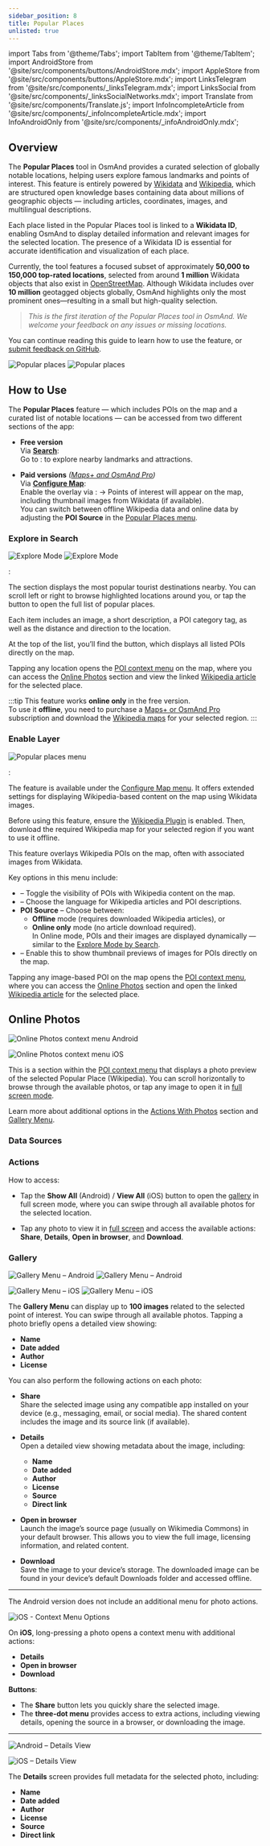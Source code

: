 ```yaml
---
sidebar_position: 8
title: Popular Places
unlisted: true
---
```


import Tabs from '@theme/Tabs';
import TabItem from '@theme/TabItem';
import AndroidStore from '@site/src/components/buttons/AndroidStore.mdx';
import AppleStore from '@site/src/components/buttons/AppleStore.mdx';
import LinksTelegram from '@site/src/components/_linksTelegram.mdx';
import LinksSocial from '@site/src/components/_linksSocialNetworks.mdx';
import Translate from '@site/src/components/Translate.js';
import InfoIncompleteArticle from '@site/src/components/_infoIncompleteArticle.mdx';
import InfoAndroidOnly from '@site/src/components/_infoAndroidOnly.mdx';

<InfoIncompleteArticle/>


## Overview

<InfoAndroidOnly/>

The **Popular Places** tool in OsmAnd provides a curated selection of globally notable locations, helping users explore famous landmarks and points of interest. This feature is entirely powered by [Wikidata](https://www.wikidata.org) and [Wikipedia](https://www.wikipedia.org/), which are structured open knowledge bases containing data about millions of geographic objects — including articles, coordinates, images, and multilingual descriptions.

Each place listed in the Popular Places tool is linked to a **Wikidata ID**, enabling OsmAnd to display detailed information and relevant images for the selected location. The presence of a Wikidata ID is essential for accurate identification and visualization of each place.

Currently, the tool features a focused subset of approximately **50,000 to 150,000 top-rated locations**, selected from around **1 million** Wikidata objects that also exist in [OpenStreetMap](https://www.openstreetmap.org). Although Wikidata includes over **10 million** geotagged objects globally, OsmAnd highlights only the most prominent ones—resulting in a small but high-quality selection.

> *This is the first iteration of the Popular Places tool in OsmAnd. We welcome your feedback on any issues or missing locations.*

You can continue reading this guide to learn how to use the feature, or [submit feedback on GitHub](https://github.com/osmandapp/OsmAnd).

![Popular places](@site/static/img/map/popular_places/popular_places.png) ![Popular places](@site/static/img/map/popular_places/popular_places_1.png)

## How to Use

<InfoAndroidOnly/>

The **Popular Places** feature — which includes POIs on the map and a curated list of notable locations — can be accessed from two different sections of the app:

- **Free version**  
  Via [**Search**](#explore-in-search):  
  Go to **<Translate android="true" ids="android_button_seq"/>**: *<Translate android="true" ids="map_widget_search,shared_string_explore,popular_places_nearby"/>* to explore nearby landmarks and attractions.

- **Paid versions** *([Maps+ and OsmAnd Pro](../purchases/android.md))*  
  Via [**Configure Map**](#enable-layer):  
  Enable the overlay via **<Translate android="true" ids="android_button_seq"/>**: *<Translate android="true" ids="shared_string_menu,configure_map,poi_osmwiki"/>* → Points of interest will appear on the map, including thumbnail images from Wikidata (if available).  
  You can switch between offline Wikipedia data and online data by adjusting the **POI Source** in the [Popular Places menu](#enable-layer).

### Explore in Search

![Explore Mode](@site/static/img/map/popular_places/popular_places_search.png) ![Explore Mode](@site/static/img/map/popular_places/popular_places_search_2.png)

**<Translate android="true" ids="android_button_seq"/>**: *<Translate android="true" ids="map_widget_search,shared_string_explore,popular_places_nearby"/>*

The *<Translate android="true" ids="popular_places_nearby"/>* section displays the most popular tourist destinations nearby. You can scroll left or right to browse highlighted locations around you, or tap the *<Translate android="true" ids="shared_string_show_all"/>* button to open the full list of popular places.

Each item includes an image, a short description, a POI category tag, as well as the distance and direction to the location.

At the top of the list, you’ll find the *<Translate android="true" ids="shared_string_show_on_map"/>* button, which displays all listed POIs directly on the map.

Tapping any location opens the [POI context menu](./map-context-menu.md) on the map, where you can access the [Online Photos](#online-photos) section and view the linked [Wikipedia article](../plugins/wikipedia.md)  for the selected place.

:::tip
This feature works **online only** in the free version.  
To use it **offline**, you need to purchase a [Maps+ or OsmAnd Pro](../purchases/android.md) subscription and download the [Wikipedia maps](../plugins/wikipedia.md) for your selected region.
:::

### Enable Layer

![Popular places menu](@site/static/img/map/popular_places/popular_places_menu.png)

**<Translate android="true" ids="android_button_seq"/>**: *<Translate android="true" ids="shared_string_menu,configure_map,poi_osmwiki"/>*

The **<Translate android="true" ids="poi_osmwiki"/>** feature is available under the [Configure Map menu](./configure-map-menu.md). It offers extended settings for displaying Wikipedia-based content on the map using Wikidata images.

Before using this feature, ensure the [Wikipedia Plugin](../plugins/wikipedia.md) is enabled. Then, download the required Wikipedia map for your selected region if you want to use it offline.

This feature overlays Wikipedia POIs on the map, often with associated images from Wikidata.

Key options in this menu include:

- **<Translate android="true" ids="poi_osmwiki"/>** – Toggle the visibility of POIs with Wikipedia content on the map.
- **<Translate android="true" ids="shared_string_language"/>** – Choose the language for Wikipedia articles and POI descriptions.
- **POI Source** – Choose between:
  - **Offline** mode (requires downloaded Wikipedia articles), or
  - **Online only** mode (no article download required).  
    In Online mode, POIs and their images are displayed dynamically — similar to the [Explore Mode by Search](#explore-in-search).
- **<Translate android="true" ids="show_image_previews"/>** – Enable this to show thumbnail previews of images for POIs directly on the map.

Tapping any image-based POI on the map opens the [POI context menu](./map-context-menu.md), where you can access the [Online Photos](#online-photos) section and open the linked [Wikipedia article](../plugins/wikipedia.md) for the selected place.


## Online Photos

<Tabs groupId="operating-systems">

<TabItem value="android" label="Android">  

![Online Photos context menu Android](@site/static/img/map/popular_places/online_photos_android.png) 

</TabItem>

<TabItem value="ios" label="iOS">  

![Online Photos context menu iOS](@site/static/img/map/popular_places/online_photos_ios.png) 

</TabItem>

</Tabs>

*<Translate android="true" ids="help_article_map_map_context_menu_name,online_photos"/>*

This is a section within the [POI context menu](./map-context-menu.md) that displays a photo preview of the selected Popular Place (Wikipedia). You can scroll horizontally to browse through the available photos, or tap any image to open it in [full screen mode](#gallery).

Learn more about additional options in the [Actions With Photos](#actions) section and [Gallery Menu](#gallery).

### Data Sources

### Actions

How to access:

- Tap the **Show All** (Android) / **View All** (iOS) button to open the [gallery](#gallery) in full screen mode, where you can swipe through all available photos for the selected location.

- Tap any photo to view it in [full screen](#gallery) and access the available actions:  
  **Share**, **Details**, **Open in browser**, and **Download**.


### Gallery

<Tabs groupId="operating-systems">

<TabItem value="android" label="Android">  

![Gallery Menu – Android](@site/static/img/map/gallery_menu_android.png) ![Gallery Menu – Android](@site/static/img/map/gallery_menu_android_1.png)

</TabItem>

<TabItem value="ios" label="iOS">  

![Gallery Menu – iOS](@site/static/img/map/gallery_menu_ios.png) ![Gallery Menu – iOS](@site/static/img/map/gallery_menu_ios_1.png)

</TabItem>

</Tabs>

The **Gallery Menu** can display up to **100 images** related to the selected point of interest. You can swipe through all available photos. Tapping a photo briefly opens a detailed view showing:

- **Name**  
- **Date added**  
- **Author**  
- **License**  

You can also perform the following actions on each photo:

- **Share**  
  Share the selected image using any compatible app installed on your device (e.g., messaging, email, or social media). The shared content includes the image and its source link (if available).

- **Details**  
  Open a detailed view showing metadata about the image, including:
  - **Name**
  - **Date added**
  - **Author**
  - **License**
  - **Source**
  - **Direct link**

- **Open in browser**  
  Launch the image’s source page (usually on Wikimedia Commons) in your default browser. This allows you to view the full image, licensing information, and related content.

- **Download**  
  Save the image to your device’s storage. The downloaded image can be found in your device’s default Downloads folder and accessed offline.


---

<Tabs groupId="operating-systems">

<TabItem value="android" label="Android">  

The Android version does not include an additional menu for photo actions.

</TabItem>

<TabItem value="ios" label="iOS">  

![iOS - Context Menu Options](@site/static/img/map/gallery_menu_ios_3.png)

On **iOS**, long-pressing a photo opens a context menu with additional actions:

- **Details**  
- **Open in browser**  
- **Download**

**Buttons**:  
- The **Share** button lets you quickly share the selected image.  
- The **three-dot menu** provides access to extra actions, including viewing details, opening the source in a browser, or downloading the image.

</TabItem>

</Tabs>

---

<Tabs groupId="operating-systems">

<TabItem value="android" label="Android">  

![Android – Details View](@site/static/img/map/gallery_menu_android_2.png)

</TabItem>

<TabItem value="ios" label="iOS">  

![iOS – Details View](@site/static/img/map/gallery_menu_ios_2.png)

</TabItem>

</Tabs>

The **Details** screen provides full metadata for the selected photo, including:

- **Name**  
- **Date added**  
- **Author**  
- **License**  
- **Source**  
- **Direct link**

